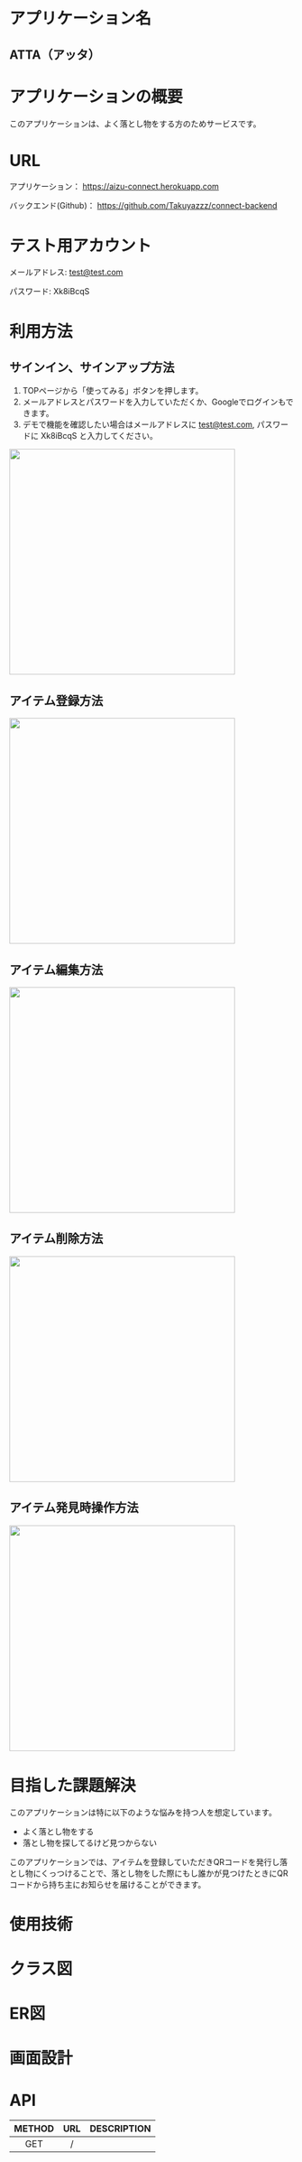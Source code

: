 # アプリケーション名
 ## ATTA（アッタ）
# アプリケーションの概要
  このアプリケーションは、よく落とし物をする方のためサービスです。
# URL

アプリケーション： https://aizu-connect.herokuapp.com

バックエンド(Github)： https://github.com/Takuyazzz/connect-backend

# テスト用アカウント

メールアドレス: test@test.com

パスワード: Xk8iBcqS

# 利用方法


## サインイン、サインアップ方法
 1. TOPページから「使ってみる」ボタンを押します。
 2. メールアドレスとパスワードを入力していただくか、Googleでログインもできます。
 3. デモで機能を確認したい場合はメールアドレスに test@test.com, パスワードに Xk8iBcqS と入力してください。
<img src="https://user-images.githubusercontent.com/69229592/135602296-2b0a487c-2340-4562-b003-1f2e720492c9.gif" height="400">


## アイテム登録方法
<img src="https://user-images.githubusercontent.com/69229592/135602907-469ec135-bbd0-4578-b987-3ace16ceb8d4.gif" height="400">

## アイテム編集方法
<img src="https://user-images.githubusercontent.com/69229592/135602366-c5b384df-e229-47f6-9192-a8228b5d5069.gif" height="400">

## アイテム削除方法
<img src="https://user-images.githubusercontent.com/69229592/135602997-4c9dc9cd-e65c-4c2b-aa65-ea2bd7fb055e.gif" height="400">


## アイテム発見時操作方法
<img src="https://user-images.githubusercontent.com/69229592/135601906-2dd1b285-bc91-444d-9d7e-c2b6521daf38.gif" height="400">


# 目指した課題解決
このアプリケーションは特に以下のような悩みを持つ人を想定しています。
- よく落とし物をする
- 落とし物を探してるけど見つからない

このアプリケーションでは、アイテムを登録していただきQRコードを発行し落とし物にくっつけることで、落とし物をした際にもし誰かが見つけたときにQRコードから持ち主にお知らせを届けることができます。

# 使用技術


# クラス図


# ER図



# 画面設計


# API
| METHOD | URL | DESCRIPTION |
|:---:|:---:|:---:|
| GET | / |  |
